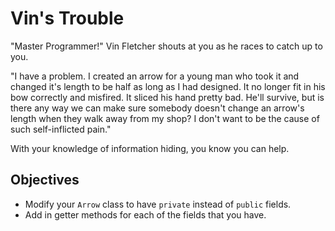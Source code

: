 # Vin's Trouble

"Master Programmer!" Vin Fletcher shouts at you as he races to catch up to you. 

"I have a problem. I created an arrow for a young man who took it and changed it's length to be half as long as I had designed. It no longer fit in his bow correctly and misfired. It sliced his hand pretty bad. He'll survive, but is there any way we can make sure somebody doesn't change an arrow's length when they walk away from my shop? I don't want to be the cause of such self-inflicted pain."

With your knowledge of information hiding, you know you can help.

## Objectives

- Modify your `Arrow` class to have `private` instead of `public` fields.
- Add in getter methods for each of the fields that you have.
